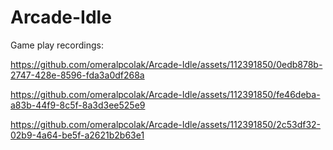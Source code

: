 # Arcade-Idle

Game play recordings: 

https://github.com/omeralpcolak/Arcade-Idle/assets/112391850/0edb878b-2747-428e-8596-fda3a0df268a

https://github.com/omeralpcolak/Arcade-Idle/assets/112391850/fe46deba-a83b-44f9-8c5f-8a3d3ee525e9

https://github.com/omeralpcolak/Arcade-Idle/assets/112391850/2c53df32-02b9-4a64-be5f-a2621b2b63e1

